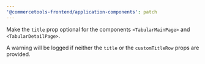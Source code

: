 ```yaml
---
'@commercetools-frontend/application-components': patch
---
```


Make the `title` prop optional for the components `<TabularMainPage>` and `<TabularDetailPage>`.

A warning will be logged if neither the `title` or the `customTitleRow` props are provided.
